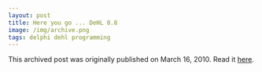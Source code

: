 ```yaml
---
layout: post
title: Here you go ... DeHL 0.8
image: /img/archive.png
tags: delphi dehl programming
---
```

This archived post was originally published on March 16, 2010. Read it [here](/alex.ciobanu.org/index65a9.html).
